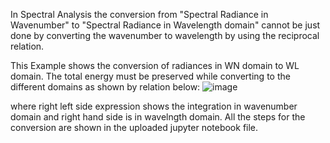 In Spectral Analysis the conversion from "Spectral Radiance in Wavenumber" to "Spectral Radiance in Wavelength domain" cannot be just done by converting the wavenumber to wavelength by using the reciprocal relation. 

This Example shows the conversion of radiances in WN domain to WL domain. The total energy must be preserved while converting to the different domains as shown by relation below:
![image](https://github.com/Bhatta6190/Spectral-Image-Analysis/assets/112892693/b8433087-18ab-4687-8842-5fc7032e6e74)

where right left side expression shows the integration in wavenumber domain and right hand side is in wavelngth domain.
All the steps for the conversion are shown in the uploaded jupyter notebook file.


